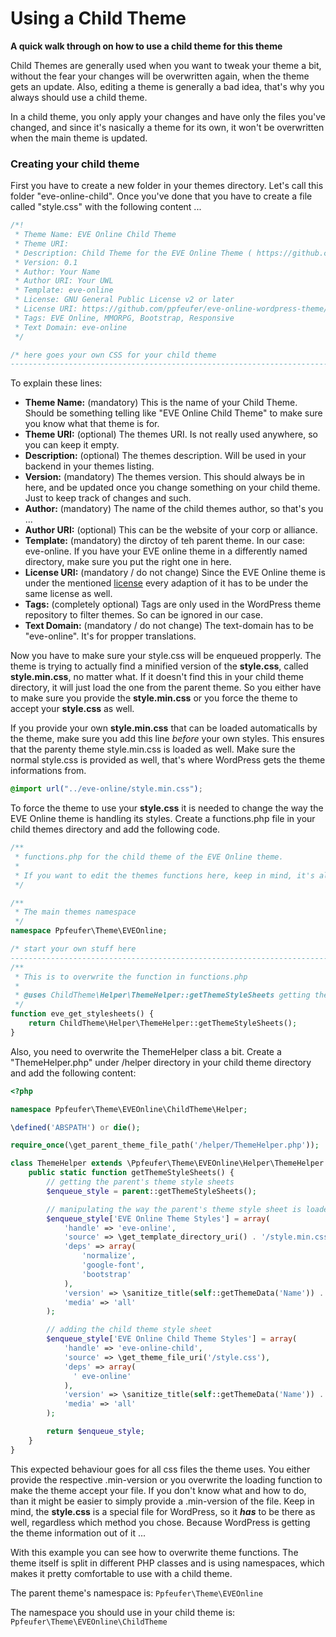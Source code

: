 # Using a Child Theme

**A quick walk through on how to use a child theme for this theme**

Child Themes are generally used when you want to tweak your theme a bit, without the fear your changes will be overwritten again, when the theme gets an update. Also, editing a theme is generally a bad idea, that's why you always should use a child theme.

In a child theme, you only apply your changes and have only the files you've changed, and since it's nasically a theme for its own, it won't be overwritten when the main theme is updated.

### Creating your child theme

First you have to create a new folder in your themes directory. Let's call this folder "eve-online-child". Once you've done that you have to create a file called "style.css" with the following content ...

```css
/*!
 * Theme Name: EVE Online Child Theme
 * Theme URI:
 * Description: Child Theme for the EVE Online Theme ( https://github.com/ppfeufer/eve-online-wordpress-theme )
 * Version: 0.1
 * Author: Your Name
 * Author URI: Your UWL
 * Template: eve-online
 * License: GNU General Public License v2 or later
 * License URI: https://github.com/ppfeufer/eve-online-wordpress-theme/blob/master/LICENSE
 * Tags: EVE Online, MMORPG, Bootstrap, Responsive
 * Text Domain: eve-online
 */

/* here goes your own CSS for your child theme
----------------------------------------------------------------------------- */
```

To explain these lines:

- **Theme Name:** (mandatory) This is the name of your Child Theme. Should be something telling like "EVE Online Child Theme" to make sure you know what that theme is for.
- **Theme URI:** (optional) The themes URI. Is not really used anywhere, so you can keep it empty.
- **Description:** (optional) The themes description. Will be used in your backend in your themes listing.
- **Version:** (mandatory) The themes version. This should always be in here, and be updated once you change something on your child theme. Just to keep track of changes and such.
- **Author:** (mandatory) The name of the child themes author, so that's you ...
- **Author URI:** (optional) This can be the website of your corp or alliance.
- **Template:** (mandatory) the dirctoy of teh parent theme. In our case: eve-online. If you have your EVE online theme in a differently named directory, make sure you put the right one in here.
- **License URI:** (mandatory / do not change) Since the EVE Online theme is under the mentioned [license](../LICENSE) every adaption of it has to be under the same license as well.
- **Tags:** (completely optional) Tags are only used in the WordPress theme repository to filter themes. So can be ignored in our case.
- **Text Domain:** (mandatory / do not change) The text-domain has to be "eve-online". It's for propper translations.

Now you have to make sure your style.css will be enqueued propperly.
The theme is trying to actually find a minified version of the **style.css**, called **style.min.css**, no matter what. If it doesn't find this in your child theme directory, it will just load the one from the parent theme. So you either have to make sure you provide the **style.min.css** or you force the theme to accept your **style.css** as well.

If you provide your own **style.min.css** that can be loaded automaticalls by the theme, make sure you add this line _before_ your own styles. This ensures that the parenty theme style.min.css is loaded as well. Make sure the normal style.css is provided as well, that's where WordPress gets the theme informations from.

```css
@import url("../eve-online/style.min.css");
```

To force the theme to use your **style.css** it is needed to change the way the EVE Online theme is handling its styles. Create a functions.php file in your child themes directory and add the following code.

```php
/**
 * functions.php for the child theme of the EVE Online theme.
 *
 * If you want to edit the themes functions here, keep in mind, it's all namespaced!
 */

/**
 * The main themes namespace
 */
namespace Ppfeufer\Theme\EVEOnline;

/* start your own stuff here
---------------------------------------------------------------------------- */
/**
 * This is to overwrite the function in functions.php
 *
 * @uses ChildTheme\Helper\ThemeHelper::getThemeStyleSheets getting the stylesheets that need to be enqueued
 */
function eve_get_stylesheets() {
    return ChildTheme\Helper\ThemeHelper::getThemeStyleSheets();
}
```

Also, you need to overwrite the ThemeHelper class a bit. Create a "ThemeHelper.php" under /helper directory in your child theme directory and add the following content:

```php
<?php

namespace Ppfeufer\Theme\EVEOnline\ChildTheme\Helper;

\defined('ABSPATH') or die();

require_once(\get_parent_theme_file_path('/helper/ThemeHelper.php'));

class ThemeHelper extends \Ppfeufer\Theme\EVEOnline\Helper\ThemeHelper {
    public static function getThemeStyleSheets() {
        // getting the parent's theme style sheets
        $enqueue_style = parent::getThemeStyleSheets();

        // manipulating the way the parent's theme style sheet is loaded
        $enqueue_style['EVE Online Theme Styles'] = array(
            'handle' => 'eve-online',
            'source' => \get_template_directory_uri() . '/style.min.css',
            'deps' => array(
                'normalize',
                'google-font',
                'bootstrap'
            ),
            'version' => \sanitize_title(self::getThemeData('Name')) . '-' . self::getThemeData('Version'),
            'media' => 'all'
        );

        // adding the child theme style sheet
        $enqueue_style['EVE Online Child Theme Styles'] = array(
            'handle' => 'eve-online-child',
            'source' => \get_theme_file_uri('/style.css'),
            'deps' => array(
              ' eve-online'
            ),
            'version' => \sanitize_title(self::getThemeData('Name')) . '-' . self::getThemeData('Version'),
            'media' => 'all'
        );

        return $enqueue_style;
    }
}
```

This expected behaviour goes for all css files the theme uses. You either provide the respective .min-version or you overwrite the loading function to make the theme accept your file. If you don't know what and how to do, than it might be easier to simply provide a .min-version of the file. Keep in mind, the **style.css** is a special file for WordPress, so it **_has_** to be there as well, regardless which method you chose. Because WordPress is getting the theme information out of it ...

With this example you can see how to overwrite theme functions. The theme itself is split in different PHP classes and is using namespaces, which makes it pretty comfortable to use with a child theme.

The parent theme's namespace is:
`Ppfeufer\Theme\EVEOnline`

The namespace you should use in your child theme is:
`Ppfeufer\Theme\EVEOnline\ChildTheme`
